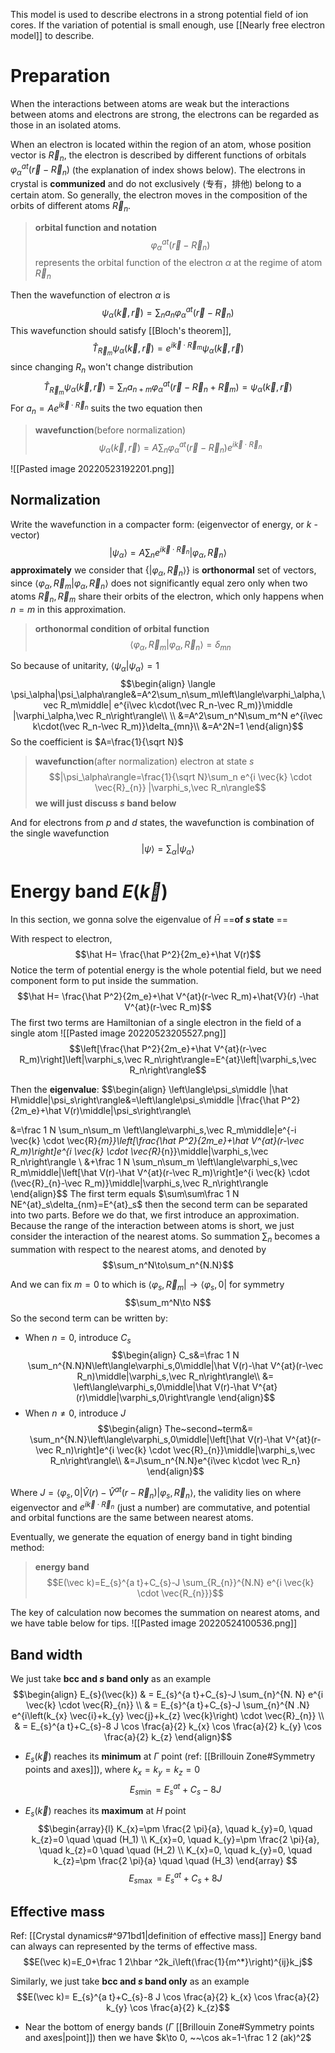 This model is used to describe electrons in a strong potential field of ion cores. If the variation of potential is small enough, use [[Nearly free electron model]] to describe. 

# Preparation 
When the interactions between atoms are weak but the interactions between atoms and electrons are strong, the electrons can be regarded as those in an isolated atoms.

When an electron is located within the region of an atom, whose position vector is $\vec R_n$, the electron is described by different functions of orbitals $\varphi_{\alpha}^{a t}\left(\vec{r}-\vec{R}_{n}\right)$ (the explanation of index shows below). The electrons in crystal is **communized** and do not exclusively (专有，排他) belong to a certain atom.  So generally, the electron moves in the composition of the orbits of different atoms $\vec R_n$.

> **orbital function and notation**
> $$\varphi_{\alpha}^{a t}\left(\vec{r}-\vec{R}_{n}\right)$$ represents the orbital function of the electron $\alpha$ at the regime of atom $\vec R_n$

Then the wavefunction of electron $\alpha$ is 
$$\psi_{\alpha}(\vec{k} , \vec{r})=\sum_{n} a_{n} \varphi_{\alpha}^{a t}\left(\vec{r}-\vec R_{n}\right)$$
This wavefunction should satisfy [[Bloch's theorem]],
$$\hat T_{\vec R_m}\psi_{\alpha}(\vec{k} , \vec{r})=e^{i\vec k\cdot \vec R_m}\psi_{\alpha}(\vec{k} , \vec{r})$$  since changing $R_n$ won't change distribution
$$\hat T_{\vec R_m}\psi_{\alpha}(\vec{k} , \vec{r})=\sum_{n} a_{n+m} \varphi_{\alpha}^{a t}\left(\vec{r}-\vec R_{n}+\vec R_m\right)=\psi_{\alpha}(\vec{k} , \vec{r})$$
For $a_n=Ae^{i\vec k\cdot \vec R_n}$  suits the two equation then 

> **wavefunction**(before normalization)
> $$\psi_{\alpha}(\vec{k}, \vec{r})=A \sum_{n} \varphi_{\alpha}^{a t}\left(\vec{r}-\vec{R}_{n}\right) e^{i \vec{k} \cdot \vec{R}_{n}}$$


![[Pasted image 20220523192201.png]]

## Normalization
Write the wavefunction in a compacter form: (eigenvector of energy, or $k$ -vector)
$$|\psi_\alpha\rangle=A\sum_n e^{i \vec{k} \cdot \vec{R}_{n}} |\varphi_\alpha,\vec R_n\rangle$$**approximately** we consider that $\{|\varphi_\alpha,\vec R_n\rangle\}$ is **orthonormal** set of vectors, since $\langle\varphi_\alpha,\vec R_m|\varphi_\alpha,\vec R_n\rangle$ does not significantly equal zero only when two atoms $\vec R_n, \vec R_m$  share their orbits of the electron, which only happens when $n=m$ in this approximation.

> **orthonormal condition of orbital function**
> $$\langle\varphi_\alpha,\vec R_m|\varphi_\alpha,\vec R_n\rangle=\delta_{mn}$$

So because of unitarity, $\langle \psi_\alpha|\psi_\alpha\rangle=1$
$$\begin{align}
\langle \psi_\alpha|\psi_\alpha\rangle&=A^2\sum_n\sum_m\left\langle\varphi_\alpha,\vec R_m\middle| e^{i\vec k\cdot(\vec R_n-\vec R_m)}\middle |\varphi_\alpha,\vec R_n\right\rangle\\
\\
&=A^2\sum_n^N\sum_m^N e^{i\vec k\cdot(\vec R_n-\vec R_m)}\delta_{mn}\\
&=A^2N=1
\end{align}$$
So the coefficient is $A=\frac{1}{\sqrt N}$ 

> **wavefunction**(after normalization) electron at state $s$ 
> $$|\psi_\alpha\rangle=\frac{1}{\sqrt N}\sum_n e^{i \vec{k} \cdot \vec{R}_{n}} |\varphi_s,\vec R_n\rangle$$
> **we will just discuss $s$ band below**

And for electrons from $p$ and $d$ states, the wavefunction is combination of the single wavefunction
$$|\psi\rangle=\sum_\alpha|\psi_\alpha\rangle$$


# Energy band $E(\vec k)$
In this section, we gonna solve the eigenvalue of $\hat H$ ==**of $s$ state** ==

With respect to electron,  $$\hat H= \frac{\hat P^2}{2m_e}+\hat V(r)$$
Notice the term of potential energy is the whole potential field, but we need component form to put inside the summation. 
$$\hat H= \frac{\hat P^2}{2m_e}+\hat V^{at}(r-\vec R_m)+\hat{V}(r) -\hat V^{at}(r-\vec R_m)$$
The first two terms are Hamiltonian of a single electron in the field of a single atom
![[Pasted image 20220523205527.png]]
$$\left[\frac{\hat P^2}{2m_e}+\hat V^{at}(r-\vec R_m)\right]\left|\varphi_s,\vec R_n\right\rangle=E^{at}\left|\varphi_s,\vec R_n\right\rangle$$

Then the **eigenvalue**:
$$\begin{align}
\left\langle\psi_s\middle |\hat H\middle|\psi_s\right\rangle&=\left\langle\psi_s\middle |\frac{\hat P^2}{2m_e}+\hat V(r)\middle|\psi_s\right\rangle\\

&=\frac 1 N \sum_n\sum_m \left\langle\varphi_s,\vec R_m\middle|e^{-i \vec{k} \cdot \vec{R}_{m}}\left[\frac{\hat P^2}{2m_e}+\hat V^{at}(r-\vec R_m)\right]e^{i \vec{k} \cdot \vec{R}_{n}}\middle|\varphi_s,\vec R_n\right\rangle \\
&+\frac 1 N \sum_n\sum_m \left\langle\varphi_s,\vec R_m\middle|\left[\hat V(r)-\hat V^{at}(r-\vec R_m)\right]e^{i \vec{k} \cdot (\vec{R}_{n}-\vec R_m)}\middle|\varphi_s,\vec R_n\right\rangle
\end{align}$$
The first term equals $\sum\sum\frac 1 N NE^{at}_s\delta_{nm}=E^{at}_s$  then the second term can be separated into two parts. Before we do that, we first introduce an approximation. Because the range of the interaction between atoms is short, we just consider the interaction of the nearest atoms. So summation $\sum_n$ becomes a summation with respect to the nearest atoms, and denoted by 
$$\sum_n^N\to\sum_n^{N.N}$$

And we can fix $m=0$ to which is $\langle\varphi_s,\vec R_m|\to \langle\varphi_s,0|$   for symmetry 
$$\sum_m^N\to N$$
So the second term can be written by:
- When $n=0$, introduce $C_s$
$$\begin{align}
C_s&=\frac 1 N \sum_n^{N.N}N\left\langle\varphi_s,0\middle|\hat V(r)-\hat V^{at}(r-\vec R_n)\middle|\varphi_s,\vec R_n\right\rangle\\
&= \left\langle\varphi_s,0\middle|\hat V(r)-\hat V^{at}(r)\middle|\varphi_s,0\right\rangle
\end{align}$$
- When $n\neq 0$, introduce $J$
$$\begin{align}
The~second~term&= \sum_n^{N.N}\left\langle\varphi_s,0\middle|\left[\hat V(r)-\hat V^{at}(r-\vec R_n)\right]e^{i \vec{k} \cdot \vec{R}_{n}}\middle|\varphi_s,\vec R_n\right\rangle\\
&=J\sum_n^{N.N}e^{i\vec k\cdot \vec R_n}
\end{align}$$

Where $J=\left\langle\varphi_s,0\middle|\hat V(r)-\hat V^{at}(r-\vec R_n)\middle|\varphi_s,\vec R_n\right\rangle$, the validity lies on where eigenvector and $e^{i \vec{k} \cdot \vec{R}_{n}}$ (just a number) are commutative, and potential and orbital functions are the same between nearest atoms.

Eventually, we generate the equation of energy  band in tight binding method:
> **energy band**
> $$E(\vec k)=E_{s}^{a t}+C_{s}-J \sum_{R_{n}}^{N.N} e^{i \vec{k} \cdot \vec{R_{n}}}$$

The key of calculation now becomes the summation on nearest atoms, and we have table below for tips.
![[Pasted image 20220524100536.png]]


## Band width
We just take **bcc and $s$ band only** as an example
$$\begin{align}
E_{s}(\vec{k}) & = E_{s}^{a t}+C_{s}-J \sum_{n}^{N. N} e^{i \vec{k} \cdot \vec{R}_{n}} \\ & = E_{s}^{a t}+C_{s}-J \sum_{n}^{N .N} e^{i\left(k_{x} \vec{i}+k_{y} \vec{j}+k_{z} \vec{k}\right) \cdot \vec{R}_{n}} \\ & = E_{s}^{a t}+C_{s}-8 J \cos \frac{a}{2} k_{x} \cos \frac{a}{2} k_{y} \cos \frac{a}{2} k_{z}
\end{align}$$
- $E_s(\vec k)$ reaches its **minimum** at $\Gamma$ point (ref: [[Brillouin Zone#Symmetry points and axes]]), where $k_{x}=k_{y}=k_{z}=0$
$$E_{s \min }=E_{s}^{a t}+C_{s}-8 J$$

- $E_s(\vec k)$ reaches its **maximum** at $H$ point $$\begin{array}{l}
K_{x}=\pm \frac{2 \pi}{a}, \quad k_{y}=0, \quad k_{z}=0 \quad \quad (H_1) \\
K_{x}=0, \quad k_{y}=\pm \frac{2 \pi}{a}, \quad k_{z}=0 \quad \quad (H_2) \\
K_{x}=0, \quad k_{y}=0, \quad k_{z}=\pm \frac{2 \pi}{a} \quad \quad (H_3)
\end{array} $$$$ E_{s \max }=E_{s}^{a t}+C_{s}+8 J$$
## Effective mass
Ref: [[Crystal dynamics#^971bd1|definition of effective mass]]
Energy band can always can represented by the terms of effective mass.
$$E(\vec k)=E_0+\frac 1 2\hbar ^2k_i\left(\frac{1}{m^*}\right)^{ij}k_j$$

Similarly, we just take **bcc and $s$ band only** as an example
$$E(\vec k)= E_{s}^{a t}+C_{s}-8 J \cos \frac{a}{2} k_{x} \cos \frac{a}{2} k_{y} \cos \frac{a}{2} k_{z}$$
- Near the bottom of energy bands ($\Gamma$ [[Brillouin Zone#Symmetry points and axes|point]]) 
then we have $k\to 0, ~~\cos ak=1-\frac 1 2 (ak)^2$
 